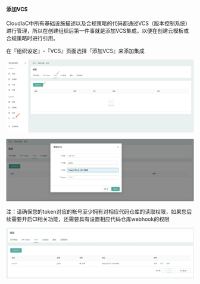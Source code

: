 #### 添加VCS

CloudIaC中所有基础设施描述以及合规策略的代码都通过VCS（版本控制系统）进行管理，所以在创建组织后第一件事就是添加VCS集成，以便在创建云模板或合规策略时进行引用。

在『组织设定』-『VCS』页面选择『添加VCS』来添加集成

![image-20211223154720024](../images/WX20211223-161828@2x.png)

![image-20211223154720024](../images/WX20211223-162224@2x.png)

注：请确保您的token对应的帐号至少拥有对相应代码仓库的读取权限，如果您后续需要开启CI相关功能，还需要具有设置相应代码仓库webhook的权限

![image-20211223154720024](../images/WX20211223-162630@2x.png)